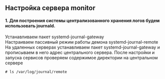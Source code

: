 ## Настройка сервера monitor

#### 1. Для построения системы централизованного хранения логов будем использовать journald.

Устанавливаем пакет systemd-journal-gateway  
Настраиваем пассивный режим работы демона systemd-journal-remote  
На удаленных серверах устанавливаем пакет systemd-journal-gateway и прописываем в него адрес центрального сервера. 
После настройки и запуска сервисов проверяем содержимое директории на центральном сервере  

    # ls /var/log/journal/remote  
